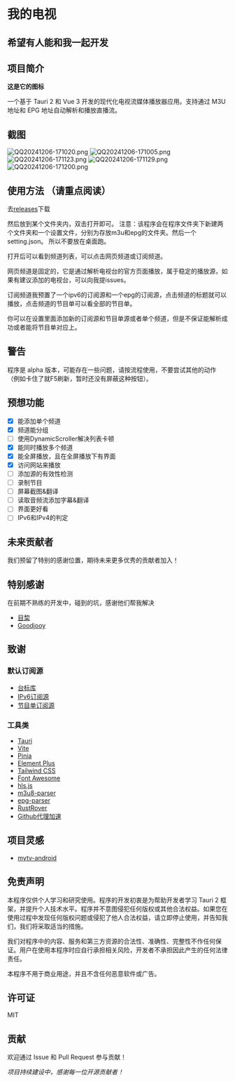 # 我的电视

## 希望有人能和我一起开发

## 项目简介

**这是它的图标**

一个基于 Tauri 2 和 Vue 3 开发的现代化电视流媒体播放器应用。支持通过 M3U 地址和 EPG 地址自动解析和播放直播流。

## 截图
![QQ20241206-171020.png](readImage%2FQQ20241206-171020.png)
![QQ20241206-171005.png](readImage%2FQQ20241206-171005.png)
![QQ20241206-171123.png](readImage%2FQQ20241206-171123.png)
![QQ20241206-171129.png](readImage%2FQQ20241206-171129.png)
![QQ20241206-171200.png](readImage%2FQQ20241206-171200.png)

## 使用方法 （请重点阅读）
去[releases](https://github.com/KazeLiu/mytv-tauri/releases)下载

然后放到某个文件夹内，双击打开即可。
注意：该程序会在程序文件夹下新建两个文件夹和一个设置文件，分别为存放m3u和epg的文件夹。然后一个setting.json。
所以不要放在桌面跑。

打开后可以看到频道列表，可以点击网页频道或订阅频道。

网页频道是固定的，它是通过解析电视台的官方页面播放，属于稳定的播放源，如果有建议添加的电视台，可以向我提issues。

订阅频道我预置了一个ipv6的订阅源和一个epg的订阅源，点击频道的标题就可以播放，点击频道的节目单可以看全部的节目单。

你可以在设置里面添加新的订阅源和节目单源或者单个频道，但是不保证能解析成功或者能将节目单对应上。

## 警告
程序是 alpha 版本，可能存在一些问题，请按流程使用，不要尝试其他的动作（例如卡住了就F5刷新，暂时还没有屏蔽这种按钮）。

## 预想功能

- [x] 能添加单个频道
- [x] 频道能分组
- [ ] 使用DynamicScroller解决列表卡顿
- [x] 能同时播放多个频道
- [x] 能全屏播放，且在全屏播放下有界面
- [x] 访问网站来播放
- [ ] 添加源的有效性检测
- [ ] 录制节目
- [ ] 屏幕截图&翻译
- [ ] 读取音频流添加字幕&翻译
- [ ] 界面更好看
- [ ] IPv6和IPv4的判定

## 未来贡献者

我们预留了特别的感谢位置，期待未来更多优秀的贡献者加入！

## 特别感谢

在前期不熟练的开发中，碰到的坑，感谢他们帮我解决

- [目棃](https://github.com/BTMuli)
- [Goodjooy](https://github.com/Goodjooy)

## 致谢

### 默认订阅源

- [台标库](https://github.com/fanmingming/live/)
- [IPv6订阅源](https://github.com/fanmingming/live/)
- [节目单订阅源](http://epg.51zmt.top:8000/)

### 工具类
- [Tauri](https://tauri.app/)
- [Vite](https://vitejs.dev/)
- [Pinia](https://pinia.vuejs.org/)
- [Element Plus](https://element-plus.org/)
- [Tailwind CSS](https://tailwindcss.com/)
- [Font Awesome](https://fontawesome.com/)
- [hls.js](https://github.com/video-dev/hls.js)
- [m3u8-parser](https://github.com/videojs/m3u8-parser)
- [epg-parser](https://github.com/freearhey/epg-parser)
- [RustRover](https://www.jetbrains.com/rust/)
- [Github代理加速](https://ghp.ci/)

## 项目灵感
- [mytv-android](https://github.com/yaoxieyoulei/mytv-android)

## 免责声明
本程序仅供个人学习和研究使用。程序的开发初衷是为帮助开发者学习 Tauri 2 框架，并提升个人技术水平。程序并不意图侵犯任何版权或其他合法权益。如果您在使用过程中发现任何版权问题或侵犯了他人合法权益，请立即停止使用，并告知我们，我们将采取适当的措施。

我们对程序中的内容、服务和第三方资源的合法性、准确性、完整性不作任何保证。用户在使用本程序时应自行承担相关风险，开发者不承担因此产生的任何法律责任。

本程序不用于商业用途，并且不含任何恶意软件或广告。

## 许可证

MIT

## 贡献

欢迎通过 Issue 和 Pull Request 参与贡献！

*项目持续建设中，感谢每一位开源贡献者！*
